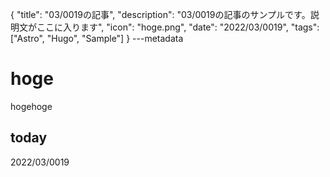 {
  "title": "03/0019の記事",
  "description": "03/0019の記事のサンプルです。説明文がここに入ります",
  "icon": "hoge.png",
  "date": "2022/03/0019",
  "tags": ["Astro", "Hugo", "Sample"]
}
---metadata

# hoge
hogehoge

## today
2022/03/0019